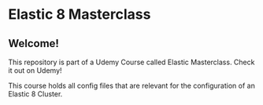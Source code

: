 # Elastic 8 Masterclass
## Welcome! 
This repository is part of a Udemy Course called Elastic Masterclass. 
Check it out on Udemy! 


This course holds all config files that are relevant for the configuration of an Elastic 8 Cluster.

